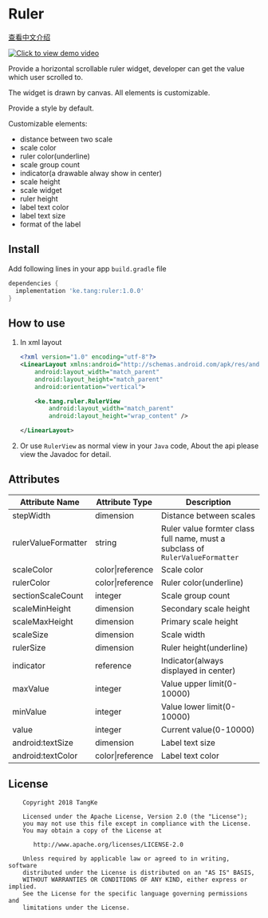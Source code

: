 # Ruler
[查看中文介绍](https://github.com/TangKe/Ruler/blob/master/README.zh-cn.md)

[![Click to view demo video](https://raw.githubusercontent.com/TangKe/Ruler/master/resources/snapshot.png)](https://v.youku.com/v_show/id_XMzY3NTIxNzAxNg==.html?spm=a2h3j.8428770.3416059.1)

Provide a horizontal scrollable ruler widget, developer can get the value which user scrolled to.

The widget is drawn by canvas. All elements is customizable.

Provide a style by default.

Customizable elements:

- distance between two scale
- scale color
- ruler color(underline)
- scale group count
- indicator(a drawable alway show in center)
- scale height
- scale widget
- ruler height
- label text color
- label text size
- format of the label

## Install

Add following lines in your app `build.gradle` file

```groovy
dependencies {
  implementation 'ke.tang:ruler:1.0.0'
}
```
## How to use

1. In xml layout

   ```xml
   <?xml version="1.0" encoding="utf-8"?>
   <LinearLayout xmlns:android="http://schemas.android.com/apk/res/android"
       android:layout_width="match_parent"
       android:layout_height="match_parent"
       android:orientation="vertical">
   
       <ke.tang.ruler.RulerView
           android:layout_width="match_parent"
           android:layout_height="wrap_content" />
   
   </LinearLayout>
   ```

2. Or use `RulerView` as normal view in your `Java` code, About the api please view the Javadoc for detail.

## Attributes

| Attribute Name | Attribute Type | Description         |
| ------------------- | ---------------- | ----------------------- |
| stepWidth           | dimension        | Distance between scales |
| rulerValueFormatter | string           | Ruler value formter class full name, must a subclass of  `RulerValueFormatter` |
| scaleColor          | color\|reference | Scale color |
| rulerColor          | color\|reference | Ruler color(underline) |
| sectionScaleCount   | integer          | Scale group count |
| scaleMinHeight      | dimension        | Secondary scale height |
| scaleMaxHeight      | dimension        | Primary scale height |
| scaleSize           | dimension        | Scale width |
| rulerSize           | dimension        | Ruler height(underline) |
| indicator           | reference        | Indicator(always displayed in center) |
| maxValue            | integer          | Value upper limit(0-10000) |
| minValue            | integer          | Value lower limit(0-10000) |
| value               | integer          | Current value(0-10000) |
| android:textSize    | dimension        | Label text size |
| android:textColor   | color\|reference | Label text color |

## License

```
    Copyright 2018 TangKe

    Licensed under the Apache License, Version 2.0 (the "License");
    you may not use this file except in compliance with the License.
    You may obtain a copy of the License at

       http://www.apache.org/licenses/LICENSE-2.0

    Unless required by applicable law or agreed to in writing, software
    distributed under the License is distributed on an "AS IS" BASIS,
    WITHOUT WARRANTIES OR CONDITIONS OF ANY KIND, either express or implied.
    See the License for the specific language governing permissions and
    limitations under the License.
```

   ​

   